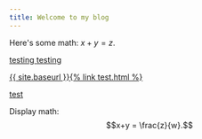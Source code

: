```yaml
---
title: Welcome to my blog
---
```


Here's some math: $x+y=z$.

<a href="/skills-github-pages/">testing</data>
<a href="/test.html">testing</data>

{{ site.baseurl }}{% link test.html %}

[test](test.html)

Display math:
$$x+y = \frac{z}{w}.$$
